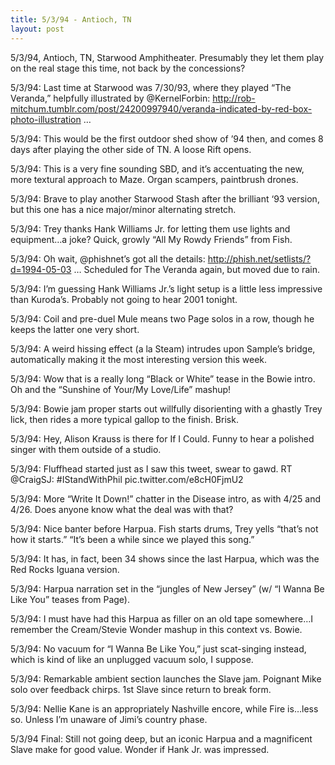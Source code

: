 ```yaml
---
title: 5/3/94 - Antioch, TN
layout: post
---
```


5/3/94, Antioch, TN, Starwood Amphitheater. Presumably they let them play on the real stage this time, not back by the concessions?

5/3/94: Last time at Starwood was 7/30/93, where they played “The Veranda,” helpfully illustrated by @KernelForbin: http://rob-mitchum.tumblr.com/post/24200997940/veranda-indicated-by-red-box-photo-illustration …

5/3/94: This would be the first outdoor shed show of ’94 then, and comes 8 days after playing the other side of TN. A loose Rift opens.

5/3/94: This is a very fine sounding SBD, and it’s accentuating the new, more textural approach to Maze. Organ scampers, paintbrush drones.

5/3/94: Brave to play another Starwood Stash after the brilliant ‘93 version, but this one has a nice major/minor alternating stretch.

5/3/94: Trey thanks Hank Williams Jr. for letting them use lights and equipment…a joke? Quick, growly “All My Rowdy Friends” from Fish.

5/3/94: Oh wait, @phishnet’s got all the details: http://phish.net/setlists/?d=1994-05-03 … Scheduled for The Veranda again, but moved due to rain.

5/3/94: I’m guessing Hank Williams Jr.’s light setup is a little less impressive than Kuroda’s. Probably not going to hear 2001 tonight.

5/3/94: Coil and pre-duel Mule means two Page solos in a row, though he keeps the latter one very short.

5/3/94: A weird hissing effect (a la Steam) intrudes upon Sample’s bridge, automatically making it the most interesting version this week.

5/3/94: Wow that is a really long “Black or White” tease in the Bowie intro. Oh and the “Sunshine of Your/My Love/Life” mashup!

5/3/94: Bowie jam proper starts out willfully disorienting with a ghastly Trey lick, then rides a more typical gallop to the finish. Brisk.

5/3/94: Hey, Alison Krauss is there for If I Could. Funny to hear a polished singer with them outside of a studio.

5/3/94: Fluffhead started just as I saw this tweet, swear to gawd. RT @CraigSJ: #IStandWithPhil pic.twitter.com/e8cH0FjmU2

5/3/94: More “Write It Down!” chatter in the Disease intro, as with 4/25 and 4/26. Does anyone know what the deal was with that?

5/3/94: Nice banter before Harpua. Fish starts drums, Trey yells “that’s not how it starts.” “It’s been a while since we played this song.”

5/3/94: It has, in fact, been 34 shows since the last Harpua, which was the Red Rocks Iguana version.

5/3/94: Harpua narration set in the “jungles of New Jersey” (w/ “I Wanna Be Like You” teases from Page).

5/3/94: I must have had this Harpua as filler on an old tape somewhere…I remember the Cream/Stevie Wonder mashup in this context vs. Bowie.

5/3/94: No vacuum for “I Wanna Be Like You,” just scat-singing instead, which is kind of like an unplugged vacuum solo, I suppose.

5/3/94: Remarkable ambient section launches the Slave jam. Poignant Mike solo over feedback chirps. 1st Slave since return to break form.

5/3/94: Nellie Kane is an appropriately Nashville encore, while Fire is…less so. Unless I’m unaware of Jimi’s country phase.

5/3/94 Final: Still not going deep, but an iconic Harpua and a magnificent Slave make for good value. Wonder if Hank Jr. was impressed. 